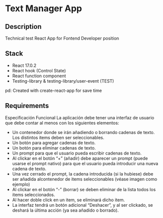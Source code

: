 # Text Manager App
## Description
Technical test React App for Fontend Developer position
## Stack
* React 17.0.2
* React hook (Control State)
* React function component
* Testing-library & testing-library/user-event (TEST)

pd: Created with create-react-app for save time
## Requirements
Especificación Funcional
La aplicación debe tener una interfaz de usuario que debe contar al menos con los siguientes elementos:
* Un contenedor donde se irán añadiendo o borrando cadenas de texto.
Los distintos items deben ser seleccionables.
* Un botón para agregar cadenas de texto.
* Un botón para eliminar cadenas de texto.
* Un prompt para que el usuario pueda escribir cadenas de texto.
* Al clickar en el botón “+” (añadir) debe aparecer un prompt (puede
usarse el prompt nativo) para que el usuario pueda introducir una nueva
cadena de texto.
* Una vez cerrado el prompt, la cadena introducida (si la hubiese) debe ser
añadida alcontenedor de items seleccionables (véase imagen como
ejemplo)
* Al clickar en el botón “-” (borrar) se deben eliminar de la lista todos los
items seleccionados.
* Al hacer doble click en un item, se eliminará dicho item.
* La interfaz tendrá un botón adicional “Deshacer”, y al ser clickado, se
deshará la última acción (ya sea añadido o borrado).